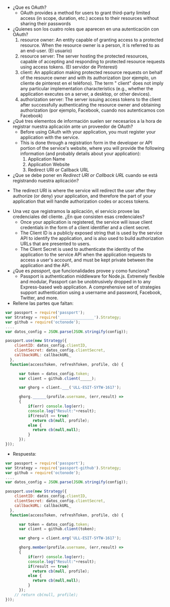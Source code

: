 * ¿Que es OAuth?
  - OAuth provides a method for users to grant third-party limited access (in scope, duration, etc.) access to their resources without sharing their passwords
* ¿Quienes son los cuatro roles que aparecen en una autenticación con OAuth?
  1. resource owner: An entity capable of granting access to a protected resource. When the resource owner is a person, it is referred to as an end-user. (El usuario)
  2. resource server: The server hosting the protected resources, capable of accepting and responding to protected resource requests using access tokens. (El servidor de Pinterest)
  3. client: An application making protected resource requests on behalf of the resource owner and with its authorization (por ejemplo, un cliente de pinterest en el teléfono). The term " client" does not imply any particular implementation characteristics (e.g., whether the application executes on a server, a desktop, or other devices).
  4. authorization server: The server issuing access tokens to the client after successfully authenticating the resource owner and obtaining authorization (por ejemplo, Facebook, cuando nos autenticamos con Facebook)
* ¿Qué tres elementos de información suelen ser necesarios a la hora de registrar nuestra aplicación ante un proveedor de  OAuth?
  - Before using OAuth with your application, you must register your application with the service.
  - This is done through a registration form in the developer or API portion of the service's website, where you will provide the following information (and probably details about your application):
    1. Application Name
    2. Application Website
    3. Redirect URI or Callback URL
*  ¿Que se debe poner en *Redirect URI or Callback URL* cuando se está registrando nuestra aplicación?
  - The redirect URI is where the service will redirect the user after they authorize (or deny) your application, and therefore the part of your application that will handle authorization codes or access tokens.
* Una vez que registramos la aplicación, el servicio provee las credenciales del cliente. ¿En que consisten esas credenciales?
  - Once your application is registered, the service will issue client credentials in the form of a client identifier and a client secret.
  - The Client ID is a publicly exposed string that is used by the service API to identify the application, and is also used to build authorization URLs that are presented to users.
  - The Client Secret is used to authenticate the identity of the application to the service API when the application requests to access a user's account, and must be kept private between the application and the API.
* ¿Que es *passport*, que funcionalidades provee  y como funciona?
  - Passport is authentication middleware for Node.js. Extremely flexible and modular, Passport can be unobtrusively dropped in to any Express-based web application. A comprehensive set of strategies support authentication using a username and password, Facebook, Twitter, and more.
*  Rellene las partes que faltan:

  ```javascript
  var passport = require('passport');
  var Strategy = require('_______________').Strategy;
  var github = require('octonode');
  ....
  var datos_config = JSON.parse(JSON.stringify(config));

  passport.use(new Strategy({
      clientID: datos_config.clientID,
      clientSecret: datos_config.clientSecret,
      callbackURL: callbackURL_
    },
    function(accessToken, refreshToken, profile, cb) {

        var token = datos_config.token;
        var client = github.client(_____);

        var ghorg = client.___('ULL-ESIT-SYTW-1617');

        ghorg.______(profile.username, (err,result) =>
        {
            if(err) console.log(err);
            console.log("Result:"+result);
            if(result == true)
              return cb(null, profile);
            else {
              return cb(null,null);
            }
        });
  }));
  ```
  - Respuesta:

  ```javascript
  var passport = require('passport');
  var Strategy = require('passport-github').Strategy;
  var github = require('octonode');
  ....
  var datos_config = JSON.parse(JSON.stringify(config));

  passport.use(new Strategy({
      clientID: datos_config.clientID,
      clientSecret: datos_config.clientSecret,
      callbackURL: callbackURL_
    },
    function(accessToken, refreshToken, profile, cb) {

        var token = datos_config.token;
        var client = github.client(token);

        var ghorg = client.org('ULL-ESIT-SYTW-1617');

        ghorg.member(profile.username, (err,result) =>
        {
            if(err) console.log(err);
            console.log("Result:"+result);
            if(result == true)
              return cb(null, profile);
            else {
              return cb(null,null);
            }
        });
      // return cb(null, profile);
  }));
  ```
